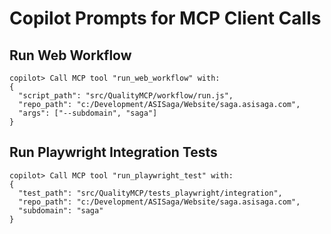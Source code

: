# Copilot Prompts for MCP Client Calls

## Run Web Workflow
```
copilot> Call MCP tool "run_web_workflow" with:
{
  "script_path": "src/QualityMCP/workflow/run.js",
  "repo_path": "c:/Development/ASISaga/Website/saga.asisaga.com",
  "args": ["--subdomain", "saga"]
}
```

## Run Playwright Integration Tests
```
copilot> Call MCP tool "run_playwright_test" with:
{
  "test_path": "src/QualityMCP/tests_playwright/integration",
  "repo_path": "c:/Development/ASISaga/Website/saga.asisaga.com",
  "subdomain": "saga"
}
```
